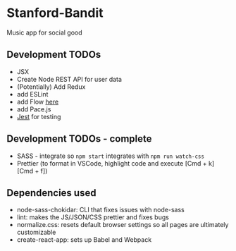 # Stanford-Bandit
Music app for social good

## Development TODOs
* JSX
* Create Node REST API for user data
* (Potentially) Add Redux
* add ESLint
* add Flow [here](https://medium.freecodecamp.org/why-use-static-types-in-javascript-part-1-8382da1e0adb)
* add Pace.js
* [Jest](https://facebook.github.io/jest/) for testing

## Development TODOs - complete
* SASS - integrate so ` npm start ` integrates with ` npm run watch-css `
* Prettier (to format in VSCode, highlight code and execute [Cmd + k] [Cmd + f])

## Dependencies used
* node-sass-chokidar: CLI that fixes issues with node-sass
* lint: makes the JS/JSON/CSS prettier and fixes bugs
* normalize.css: resets default browser settings so all pages are ultimately customizable
* create-react-app: sets up Babel and Webpack